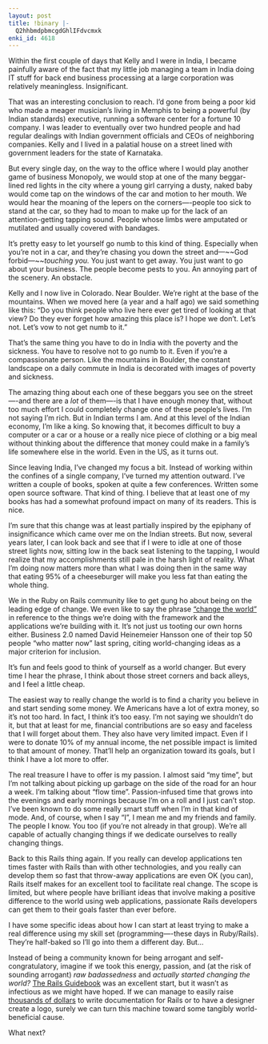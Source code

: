 ```yaml
---
layout: post
title: !binary |-
  Q2hhbmdpbmcgdGhlIFdvcmxk
enki_id: 4618
---
```


<p>
Within the first couple of days that Kelly and I were in India, I became
painfully aware of the fact that my little job managing a team in India
doing IT stuff for back end business processing at a large corporation
was relatively meaningless. Insignificant.

</p>
<p>
That was an interesting conclusion to reach. I’d gone from being a poor
kid who made a meager musician’s living in Memphis to being a powerful
(by Indian standards) executive, running a software center for a fortune
10 company. I was leader to eventually over two hundred people and had
regular dealings with Indian government officials and CEOs of
neighboring companies. Kelly and I lived in a palatial house on a street
lined with government leaders for the state of Karnataka.

</p>
<p>
But every single day, on the way to the office where I would play
another game of business Monopoly, we would stop at one of the many
beggar-lined red lights in the city where a young girl carrying a dusty,
naked baby would come tap on the windows of the car and motion to her
mouth. We would hear the moaning of the lepers on the corners—-people
too sick to stand at the car, so they had to moan to make up for the
lack of an attention-getting tapping sound. People whose limbs were
amputated or mutilated and usually covered with bandages.

</p>
<p>
It’s pretty easy to let yourself go numb to this kind of thing.
Especially when you’re not in a car, and they’re chasing you down the
street and—~~God forbid—~~<em>touching you. </em>You just want to get
away. You just want to go about your business. The people become pests
to you. An annoying part of the scenery. An obstacle.

</p>
<p>
Kelly and I now live in Colorado. Near Boulder. We’re right at the base
of the mountains. When we moved here (a year and a half ago) we said
something like this: “Do you think people who live here ever get tired
of looking at that view? Do they ever forget how amazing this place is?
I hope we don’t. Let’s not. Let’s vow to not get numb to it.”

</p>
<p>
That’s the same thing you have to do in India with the poverty and the
sickness. You have to resolve not to go numb to it. Even if you’re a
compassionate person. Like the mountains in Boulder, the constant
landscape on a daily commute in India is decorated with images of
poverty and sickness.

</p>
<p>
The amazing thing about each one of these beggars you see on the
street—-and there are a <em>lot</em> of them—-is that I have enough
money that, without too much effort I could completely change one of
these people’s lives. I’m not saying I’m rich. But in Indian terms I am.
And at this level of the Indian economy, I’m like a king. So knowing
that, it becomes difficult to buy a computer or a car or a house or a
really nice piece of clothing or a big meal without thinking about the
difference that money could make in a family’s life somewhere else in
the world. Even in the US, as it turns out.

</p>
<p>
Since leaving India, I’ve changed my focus a bit. Instead of working
within the confines of a single company, I’ve turned my attention
outward. I’ve written a couple of books, spoken at quite a few
conferences. Written some open source software. That kind of thing. I
believe that at least one of my books has had a somewhat profound impact
on many of its readers. This is nice.

</p>
<p>
I’m sure that this change was at least partially inspired by the
epiphany of insignificance which came over me on the Indian streets. But
now, several years later, I can look back and see that if I were to idle
at one of those street lights now, sitting low in the back seat
listening to the tapping, I would realize that my accomplishments still
pale in the harsh light of reality. What I’m doing now matters more than
what I was doing then in the same way that eating 95% of a cheeseburger
will make you less fat than eating the whole thing.

</p>
<p>
We in the Ruby on Rails community like to get gung ho about being on the
leading edge of change. We even like to say the phrase
<a href="http://www.google.co.uk/search?q=ruby+on+rails+%22changing+the+world%22&amp;ie=utf-8&amp;oe=utf-8&amp;aq=t&amp;rls=org.mozilla:en-US:official&amp;client=firefox-a">“change
the world”</a> in reference to the things we’re doing with the framework
and the applications we’re building with it. It’s not just us tooting
our own horns either. Business 2.0 named David Heinemeier Hansson one of
their top 50 people “who matter now” last spring, citing world-changing
ideas as a major criterion for inclusion.

</p>
<p>
It’s fun and feels good to think of yourself as a world changer. But
every time I hear the phrase, I think about those street corners and
back alleys, and I feel a little cheap.

</p>
<p>
The easiest way to really change the world is to find a charity you
believe in and start sending some money. We Americans have a lot of
extra money, so it’s not too hard. In fact, I think it’s too easy. I’m
not saying we shouldn’t do it, but that at least for me, financial
contributions are so easy and faceless that I will forget about them.
They also have very limited impact. Even if I were to donate 10% of my
annual income, the net possible impact is limited to that amount of
money. That’ll help an organization toward its goals, but I think I have
a lot more to offer.

</p>
<p>
The real treasure I have to offer is my passion. I almost said “my
time”, but I’m not talking about picking up garbage on the side of the
road for an hour a week. I’m talking about “flow time”. Passion-infused
time that grows into the evenings and early mornings because I’m on a
roll and I just can’t stop. I’ve been known to do some really smart
stuff when I’m in that kind of mode. And, of course, when I say “I”, I
mean me and my friends and family. The people I know. You too (if you’re
not already in that group). We’re all capable of actually changing
things if we dedicate ourselves to really changing things.

</p>
<p>
Back to this Rails thing again. If you really can develop applications
ten times faster with Rails than with other technologies, and you really
can develop them so fast that throw-away applications are even OK (you
can), Rails itself makes for an excellent tool to facilitate real
change. The scope is limited, but where people have brilliant ideas that
involve making a positive difference to the world using web
applications, passionate Rails developers can get them to their goals
faster than ever before.

</p>
<p>
I have some specific ideas about how I can start at least trying to make
a real difference using my skill set (programming—-these days in
Ruby/Rails). They’re half-baked so I’ll go into them a different day.
But…

</p>
<p>
Instead of being a community known for being arrogant and
self-congratulatory, imagine if we took this energy, passion, and (at
the risk of sounding arrogant) <em>raw badassedness</em> and
<em>actually started changing the world?</em>
<a href="http://clarkware.com/cgi/blosxom/2007/02/02">The Rails
Guidebook</a> was an excellent start, but it wasn’t as infectious as we
might have hoped. If we can manage to easily raise
<a href="http://blog.caboo.se/articles/2006/8/4/the-caboose-rails-documentation-project">thousands
of dollars</a> to write documentation for Rails or to have a designer
create a logo, surely we can turn this machine toward some tangibly
world-beneficial cause.

</p>
<p>
What next?

</p>
